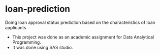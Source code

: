 # loan-prediction
Doing loan approval status prediction based on the characteristics of loan applicants
- This project was done as an academic assignment for Data Analytical Programming.
- It was done using SAS studio.
